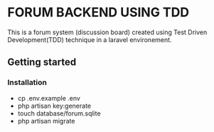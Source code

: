 # FORUM BACKEND USING TDD
This is a forum system (discussion board) created using Test Driven Development(TDD) technique in a laravel environement.

## Getting started
### Installation

- cp .env.example .env
- php artisan key:generate
- touch database/forum.sqlite
- php artisan migrate
